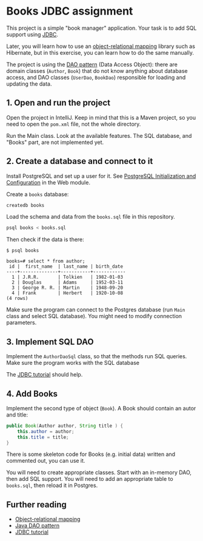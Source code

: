 # Books JDBC assignment

This project is a simple "book manager" application. Your task is to add SQL support using [JDBC](https://en.wikipedia.org/wiki/Java_Database_Connectivity).

Later, you will learn how to use an [object-relational mapping](https://en.wikipedia.org/wiki/Object-relational_mapping) library such as Hibernate, but in this exercise, you can learn how to do the same manually.

The project is using the [DAO pattern](https://www.baeldung.com/java-dao-pattern) (Data Access Object): there are domain classes (`Author`, `Book`) that do not know anything about database access, and DAO classes (`UserDao`, `BookDao`) responsible for loading and updating the data.

## 1. Open and run the project

Open the project in IntelliJ. Keep in mind that this is a Maven project, so you need to open the `pom.xml` file, not the whole directory.

Run the Main class. Look at the available features. The SQL database, and "Books" part, are not implemented yet.

## 2. Create a database and connect to it

Install PostgreSQL and set up a user for it. See [PostgreSQL Initialization and Configuration](https://codecool.gitlab.io/codecool-curriculum/web-python/#/../pages/tools/postgresql-installation-and-configuration) in the Web module.

Create a `books` database:

```sh
createdb books
``` 

Load the schema and data from the `books.sql` file in this repository.

```sh
psql books < books.sql
```

Then check if the data is there:

```
$ psql books

books=# select * from author;
 id |  first_name  | last_name | birth_date 
----+--------------+-----------+------------
  1 | J.R.R.       | Tolkien   | 1982-01-03
  2 | Douglas      | Adams     | 1952-03-11
  3 | George R. R. | Martin    | 1948-09-20
  4 | Frank        | Herbert   | 1920-10-08
(4 rows)
```

Make sure the program can connect to the Postgres database (run `Main` class and select SQL database). You might need to modify connection parameters.

## 3. Implement SQL DAO

Implement the `AuthorDaoSql` class, so that the methods run SQL queries. Make sure the program works with the SQL database 

The [JDBC tutorial](https://www.tutorialspoint.com/jdbc/) should help.

## 4. Add Books

Implement the second type of object (`Book`). A Book should contain an autor and title:
```java
public Book(Author author, String title ) {
    this.author = author;
    this.title = title;
}
``` 

There is some skeleton code for Books (e.g. initial data) written and commented out, you can use it.

You will need to create appropriate classes. Start with an in-memory DAO, then add SQL support. You will need to add an appropriate table to `books.sql`, then reload it in Postgres.

## Further reading

* [Object-relational mapping](https://en.wikipedia.org/wiki/Object-relational_mapping) 
* [Java DAO pattern](https://www.baeldung.com/java-dao-pattern)
* [JDBC tutorial](https://www.tutorialspoint.com/jdbc/)